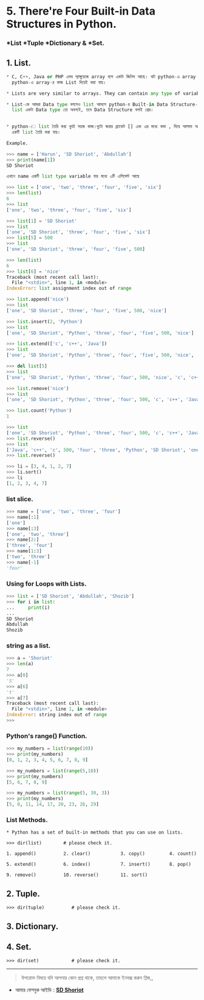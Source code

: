 # 5. There're Four Built-in Data Structures in Python. 

### *List *Tuple	*Dictionary  &	*Set. 


## 1. List.
```python
* C, C++, Java or PHP এসব ল্যাঙ্গুয়েজে array বলে একটা জিনিস আছে। বাট python-এ array বলে কিছু নাই। 
  python-এ array-র কাজ List দিয়েই করা যায়।

* Lists are very similar to arrays. They can contain any type of variable,

* List-কে আমরা Data type বললেও list আসলে python-র Built-in Data Structure-রের অন্তর্গত। 
  list একটা Data type তো অবশ্যই, তবে Data Structure বলাই শ্রেয়। 
  

* python-ে list তৈরি করা খুবই সহজ কাজ।দুটো স্কয়ার ব্র্যাকেট [] এবং এর মধ্যে কমা , দিয়ে আলাদা আলাদা এলিমেন্ট যুক্ত করে 
  একটি list তৈরি করা যায়।

Example.

>>> name = ['Harun', 'SD Shoriot', 'Abdullah']
>>> print(name[1])
SD Shoriot

এখানে name একটি list type variable যার মধ্যে ৩টি এলিমেন্ট আছে 
```

```python
>>> list = ['one', 'two', 'three', 'four', 'five', 'six']
>>> len(list)
6
>>> list
['one', 'two', 'three', 'four', 'five', 'six']

>>> list[1] = 'SD Shoriot'
>>> list
['one', 'SD Shoriot', 'three', 'four', 'five', 'six']
>>> list[5] = 500
>>> list
['one', 'SD Shoriot', 'three', 'four', 'five', 500]

>>> len(list)
6
>>> list[6] = 'nice'
Traceback (most recent call last):
  File "<stdin>", line 1, in <module>
IndexError: list assignment index out of range

>>> list.append('nice')
>>> list
['one', 'SD Shoriot', 'three', 'four', 'five', 500, 'nice']

>>> list.insert(2, 'Python')
>>> list
['one', 'SD Shoriot', 'Python', 'three', 'four', 'five', 500, 'nice']

>>> list.extend(['c', 'c++', 'Java'])
>>> list
['one', 'SD Shoriot', 'Python', 'three', 'four', 'five', 500, 'nice', 'c', 'c++', 'Java']

>>> del list[5]
>>> list
['one', 'SD Shoriot', 'Python', 'three', 'four', 500, 'nice', 'c', 'c++', 'Java']

>>> list.remove('nice')
>>> list
['one', 'SD Shoriot', 'Python', 'three', 'four', 500, 'c', 'c++', 'Java']

>>> list.count('Python')
1

>>> list
['one', 'SD Shoriot', 'Python', 'three', 'four', 500, 'c', 'c++', 'Java']
>>> list.reverse() 
>>> list
['Java', 'c++', 'c', 500, 'four', 'three', 'Python', 'SD Shoriot', 'one']
>>> list.reverse()

>>> li = [3, 4, 1, 2, 7]
>>> li.sort()
>>> li
[1, 2, 3, 4, 7]

```

### list slice.
```python
>>> name = ['one', 'two', 'three', 'four']
>>> name[:1]
['one']
>>> name[:3]
['one', 'two', 'three']
>>> name[2:]
['three', 'four']
>>> name[1:3]
['two', 'three']
>>> name[-1]
'four'
```

### Using for Loops with Lists.
```python
>>> list = ['SD Shoriot', 'Abdullah', 'Shozib']
>>> for i in list:
...     print(i)
... 
SD Shoriot
Abdullah
Shozib
```

### string as a list.

```python
>>> a = 'Shoriot'
>>> len(a)
7
>>> a[0]
'S'
>>> a[6]
't'
>>> a[7]
Traceback (most recent call last):
  File "<stdin>", line 1, in <module>
IndexError: string index out of range
>>> 
``` 

### Python's range() Function.

```python
>>> my_numbers = list(range(10))
>>> print(my_numbers)
[0, 1, 2, 3, 4, 5, 6, 7, 8, 9]

>>> my_numbers = list(range(5,10))
>>> print(my_numbers)
[5, 6, 7, 8, 9]

>>> my_numbers = list(range(5, 30, 3))
>>> print(my_numbers)
[5, 8, 11, 14, 17, 20, 23, 26, 29]

```

### List Methods.

	* Python has a set of built-in methods that you can use on lists.

	>>> dir(list)	     # please check it.

	1. append()          2. clear()	          3. copy()         4. count()

	5. extend()          6. index()           7. insert()       8. pop()

	9. remove()          10. reverse()        11. sort()   
 

## 2. Tuple.


	>>> dir(tuple)			# please check it.


## 3. Dictionary.


## 4. Set.

	>>> dir(set)			# please check it.

---


> উপরোক্ত বিষয়ে যদি আপনার কোন প্রশ্ন থাকে, তাহলে আমাকে ইনবক্স করুন প্লিজ,,

* আমার ফেসবুক আইডি :  **[SD Shoriot](https://www.facebook.com/shoriot)**